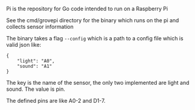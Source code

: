 Pi is the repository for Go code intended to run on a Raspberry Pi

See the cmd/grovepi directory for the binary which runs on the pi and collects sensor information

The binary takes a flag `--config` which is a path to a config file which is valid json like:
```
{
    "light": "A0",
    "sound": "A1"
}
```

The key is the name of the sensor, the only two implemented are light and sound. The value is pin.

The defined pins are like A0-2 and D1-7.
